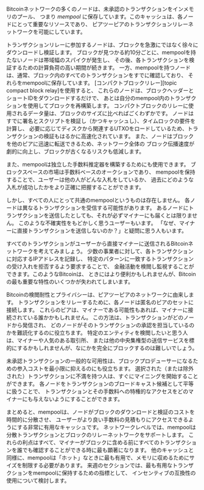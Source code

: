 <!--
  300 to 1000 words
  put title in main newsletter
  put links in this file
  for any subheads use h3 (i.e., ###)
  illustrations welcome (max width 800px)
  if uncertain about anything, just do what seems best and harding will edit
-->

Bitcoinネットワークの多くのノードは、未承認のトランザクションをインメモリのプール、
つまり _mempool_ に保存しています。このキャッシュは、各ノードにとって重要なリソースであり、
ピアツーピアのトランザクションリレーネットワークを可能にしています。

トランザクションリレーに参加するノードは、ブロックを急激にではなく徐々にダウンロードし検証します。
ブロックが見つかる約10分ごとに、mempoolを持たないノードは帯域幅のスパイクが発生し、
その後、各トランザクションを検証するための計算負荷の高い期間が続きます。
一方、mempoolを持つノードは、通常、ブロック内のすべてのトランザクションをすでに確認しており、
それらをmempoolに保存しています。
[コンパクトブロックリレー][topic compact block relay]を使用すると、
これらのノードは、ブロックヘッダーとショートIDをダウンロードするだけで、
あとは自分のmempool内のトランザクションを使用してブロックを再構築します。
コンパクトブロックのリレーに使用されるデータ量は、ブロックのサイズに比べればごくわずかです。
ノードはすでに署名とスクリプトを検証し（かつキャッシュし）、タイムロックの要件を計算し、
必要に応じてディスクから関連するUTXOをロードしているため、トランザクションの検証もはるかに高速化されています。
また、ノードはブロックを他のピアに迅速に転送できるため、ネットワーク全体の
ブロック伝播速度が劇的に向上し、ブロックが古くなるリスクも低減します。

また、mempoolは独立した手数料推定器を構築するためにも使用できます。
ブロックスペースの市場は手数料ベースのオークションであり、
mempoolを保持することで、ユーザーは他の人がどんな入札をしているか、
過去にどのような入札が成功したかをより正確に把握することができます。

しかし、すべての人にとって共通のmempoolというものは存在しません。
各ノードは異なるトランザクションを受信する可能性があります。
あるノードにトランザクションを送信したとしても、それが必ずマイナーにも届くとは限りません。
このような不確実性をもどかしく思うユーザーもいます。
「なぜ、マイナーに直接トランザクションを送信しないのか？」と疑問に思う人もいます。

すべてのトランザクションがユーザーから直接マイナーに送信されるBitcoinネットワークを考えてみましょう。
少数の事業者に対して、各トランザクションに対応するIPアドレスを記録し、
特定のパターンに一致するトランザクションの受け入れを拒否するよう要求することで、
金融活動を検閲し監視することができます。このようなBitcoinは、
ときにはより便利かもしれませんが、Bitcoinの最も重要な特性のいくつかが失われてしまいます。

Bitcoinの検閲耐性とプライバシーは、ピアツーピアのネットワークに由来します。
トランザクションをリレーするために、各ノードは匿名のピアのセットに接続します。
これらのピアは、マイナーである可能性もあれば、マイナーに接続されている誰かかもしれません。
この方法は、トランザクションがどのノードから発信され、
どのノードがそのトランザクションの承認を担当しているのかを難読化するのに役立ちます。
特定のエンティティを検閲したいと思う人は、マイナーや人気のある取引所、
または他の中央集権型の送信サービスを標的にするかもしれませんが、なにかを完全にブロックするのは難しいでしょう。

未承認トランザクションの一般的な可用性は、ブロックプロデューサーになるための参入コストを最小限に抑えるのにも役立ちます。
選択された（または除外された）トランザクションに不満を持つ人は、すぐにマイニングを開始することができます。
各ノードをトランザクションのブロードキャスト候補として平等に扱うことで、
トランザクションとその手数料への特権的なアクセスをどのマイナーにも与えないようにすることができます。

まとめると、mempoolは、ノードがブロックのダウンロードと検証のコストを時間的に分散させ、
ユーザーがより良い手数料の見積もりにアクセスできるようにする非常に有用なキャッシュです。
ネットワークレベルでは、mempoolは分散トランザクションとブロックのリレーネットワークをサポートします。
これらの利点はすべて、マイナーがブロックに含める前にすべてのトランザクションを誰でも確認することができる時に最も顕著になります。
他のキャッシュと同様に、mempoolは「ホット」なときに最も有用で、メモリに収めるためにサイズを制限する必要があります。
来週のセクションでは、最も有用なトランザクションをmempoolに保持するための指標として、
インセンティブの互換性の使用について検討します。
